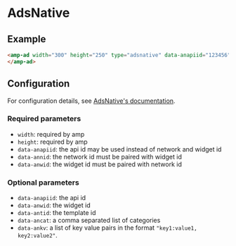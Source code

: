 <!---
Copyright 2015 The AMP HTML Authors. All Rights Reserved.

Licensed under the Apache License, Version 2.0 (the "License");
you may not use this file except in compliance with the License.
You may obtain a copy of the License at

      http://www.apache.org/licenses/LICENSE-2.0

Unless required by applicable law or agreed to in writing, software
distributed under the License is distributed on an "AS-IS" BASIS,
WITHOUT WARRANTIES OR CONDITIONS OF ANY KIND, either express or implied.
See the License for the specific language governing permissions and
limitations under the License.
-->

# AdsNative

## Example

```html
<amp-ad width="300" height="250" type="adsnative" data-anapiid="123456">
</amp-ad>
```

## Configuration

For configuration details, see [AdsNative's documentation](http://dev.adsnative.com).

### Required parameters

- `width`: required by amp
- `height`: required by amp
- `data-anapiid`: the api id may be used instead of network and widget id
- `data-annid`: the network id must be paired with widget id
- `data-anwid`: the widget id must be paired with network id

### Optional parameters

- `data-anapiid`: the api id
- `data-anwid`: the widget id
- `data-antid`: the template id
- `data-ancat`: a comma separated list of categories
- `data-ankv`: a list of key value pairs in the format `"key1:value1, key2:value2"`.
